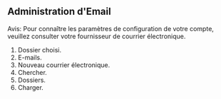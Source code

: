 ## Administration d'Email

Avis: Pour connaître les paramètres de configuration de votre compte, veuillez consulter votre fournisseur de courrier électronique.

1.	Dossier choisi.
2.	E-mails.
3.	Nouveau courrier électronique.
4.	Chercher.
5.	Dossiers.
6.	Charger.
